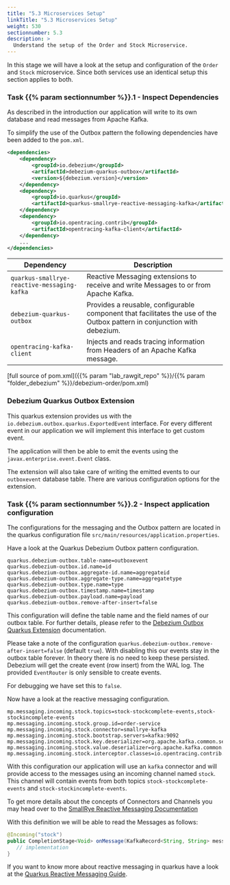 ```yaml
---
title: "5.3 Microservices Setup"
linkTitle: "5.3 Microservices Setup"
weight: 530
sectionnumber: 5.3
description: >
  Understand the setup of the Order and Stock Microservice.
---
```


In this stage we will have a look at the setup and configuration of the `Order` and `Stock` microservice. Since both services use an identical setup this section applies to both.


### Task {{% param sectionnumber %}}.1 - Inspect Dependencies

As described in the introduction our application will write to its own database and read messages from Apache Kafka.

To simplify the use of the Outbox pattern the following dependencies have been added to the `pom.xml`.
```xml
<dependencies>
    <dependency>
        <groupId>io.debezium</groupId>
        <artifactId>debezium-quarkus-outbox</artifactId>
        <version>${debezium.version}</version>
    </dependency>
    <dependency>
        <groupId>io.quarkus</groupId>
        <artifactId>quarkus-smallrye-reactive-messaging-kafka</artifactId>
    </dependency>
    <dependency>
        <groupId>io.opentracing.contrib</groupId>
        <artifactId>opentracing-kafka-client</artifactId>
    </dependency>
    ...
</dependencies>
```

Dependency                      | Description
--------------------------------|------
`quarkus-smallrye-reactive-messaging-kafka` | Reactive Messaging extensions to receive and write Messages to or from Apache Kafka.
`debezium-quarkus-outbox`     | Provides a reusable, configurable component that facilitates the use of the Outbox pattern in conjunction with debezium.
`opentracing-kafka-client`  |  Injects and reads tracing information from Headers of an Apache Kafka message.

[full source of pom.xml]({{% param "lab_rawgit_repo" %}}/{{% param "folder_debezium" %}}/debezium-order/pom.xml)


### Debezium Quarkus Outbox Extension

This quarkus extension provides us with the `io.debezium.outbox.quarkus.ExportedEvent` interface. For every different event in our application we will implement this interface to get custom event.

The application will then be able to emit the events using the `javax.enterprise.event.Event` class.

The extension will also take care of writing the emitted events to our `outboxevent` database table. There are various configuration options for the extension.  


### Task {{% param sectionnumber %}}.2 - Inspect application configuration

The configurations for the messaging and the Outbox pattern are located in the quarkus configuration file `src/main/resources/application.properties`.

Have a look at the Quarkus Debezium Outbox pattern configuration.
```properties
quarkus.debezium-outbox.table-name=outboxevent
quarkus.debezium-outbox.id.name=id
quarkus.debezium-outbox.aggregate-id.name=aggregateid
quarkus.debezium-outbox.aggregate-type.name=aggregatetype
quarkus.debezium-outbox.type.name=type
quarkus.debezium-outbox.timestamp.name=timestamp
quarkus.debezium-outbox.payload.name=payload
quarkus.debezium-outbox.remove-after-insert=false
```

This configuration will define the table name and the field names of our outbox table. For further details, please refer to the [Debezium Outbox Quarkus Extension](https://debezium.io/documentation/reference/integrations/outbox.html#_configuration) documentation.

Please take a note of the configuration `quarkus.debezium-outbox.remove-after-insert=false` (default `true`). With disabling this our events stay in the outbox table forever. In theory there is no need to keep these persisted. Debezium will get the create event (row insert) from the WAL log. The provided `EventRouter` is only sensible to create events.

For debugging we have set this to `false`.

Now have a look at the reactive messaging configuration.
```properties
mp.messaging.incoming.stock.topics=stock-stockcomplete-events,stock-stockincomplete-events
mp.messaging.incoming.stock.group.id=order-service
mp.messaging.incoming.stock.connector=smallrye-kafka
mp.messaging.incoming.stock.bootstrap.servers=kafka:9092
mp.messaging.incoming.stock.key.deserializer=org.apache.kafka.common.serialization.StringDeserializer
mp.messaging.incoming.stock.value.deserializer=org.apache.kafka.common.serialization.StringDeserializer
mp.messaging.incoming.stock.interceptor.classes=io.opentracing.contrib.kafka.TracingConsumerInterceptor
```

With this configuration our application will use an `kafka` connector and will provide access to the messages using an incoming channel named `stock`. This channel will contain events from both topics `stock-stockcomplete-events` and `stock-stockincomplete-events`.

To get more details about the concepts of Connectors and Channels you may head over to the [SmallRye Reactive Messaging Documentation](https://smallrye.io/smallrye-reactive-messaging/smallrye-reactive-messaging/2.7/concepts.html)

With this definition we will be able to read the Messages as follows:
```java
@Incoming("stock")
public CompletionStage<Void> onMessage(KafkaRecord<String, String> message) {
   // implementation
}
```

If you want to know more about reactive messaging in quarkus have a look at the [Quarkus Reactive Messaging Guide](https://quarkus.io/guides/kafka).
